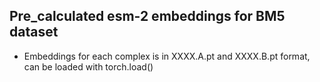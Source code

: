 ## Pre_calculated esm-2 embeddings for BM5 dataset
* Embeddings for each complex is in XXXX.A.pt and XXXX.B.pt format, can be loaded with torch.load()
